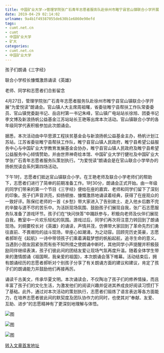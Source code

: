```yaml
---
title: 中国矿业大学->管理学院张广石青年志愿者服务队赴徐州市睢宁县官山镇联合小学开展“为爱悦读”朗诵会 | cumt.net.cn
date: 2019-04-29 02:14:02
urlname: 9a4b1f49387055de630b1e6860e90efd
tags: 
- cumt.net.cn
- cumt
- 中国矿业大学
- 矿大
categories:
- cumt.net.cn
- 中国矿业大学
---
```


孩子们朗诵《三字经》

联合小学校长慷慨激昂诵读《英雄》

老师、同学和志愿者们合影留念

4月27日，管理学院张广石青年志愿者服务队赴徐州市睢宁县官山镇联合小学开展“为爱悦读”朗诵会。官山镇人大主席周祖曙，省委驻睢宁县帮扶工作队常委委员、官山镇党委副书记、岳店村第一书记朱峰，官山镇广电站站长徐旭、团委书记李文博及新浪扬帆公益基金江苏站站长王艳等出席本次活动。官山镇联合小学的各年级同学代表积极参加此次朗诵会。

据悉，本次活动由中华思源工程扶贫基金会与新浪扬帆公益基金主办，杨帆计划江苏站，江苏省委驻睢宁县帮扶工作队，睢宁县官山镇人民政府，睢宁县希望公益服务中心与中国矿业大学教育发展基金会协办，睢宁县官山镇人民政府及睢宁县希望公益服务中心倾情赞助，并由世界神奇绘本馆、中国矿业大学行健社及中国矿业大学张广石青年志愿者服务队策划执行。“为爱悦读”朗诵会是在官山联合小学举办的扬帆悦读会系列第四场活动。

下午1时，志愿者们抵达官山镇联合小学。在王艳老师及联合小学老师们的帮助下，志愿者们进行了简单的前期准备工作。1时30分，朗诵会正式开始。由一年级的同学们带来的第一个节目《三字经》便给在座的嘉宾、老师和同学们留下了深刻的印象。孩子们声音洪亮，抑扬顿挫、慷慨激昂地诵读着经典，获得了在座观众的一致好评。陈保红老师的一首《乡愁》带大家进入了告别故土、走入他乡后数不完的辛酸与道不尽的苦乐中。为活跃现场氛围、鼓励孩子们展现自我，张广石志愿服务队准备了游戏环节。孩子们在“快问快答”中踊跃参与，积极向老师及伙伴们展现自我，教室中一片欢乐轻松的氛围。游戏过后，同学们再次将注意力转回到了朗诵现场。刘纲要校长对《英雄》的诵读，声情并茂，仿佛带大家回到了革命先烈们勇往直前、不畏艰险的战斗现场，举座心如潮涌，为之动容。回顾完历史英豪，志愿者郝昕在《起航》一诗中带领孩子们乘着满载梦想的帆船起航，追寻生命的意义。当遇到小朋友因紧张而有些不知所措之使朗诵中断时，其他同学小声提醒并积极鼓励同伴继续表演，孩子们彼此间的团结友爱让现场气氛再度升温。随着全体学生带来的激情朗诵《祖国啊，我亲爱的祖国》，本次朗诵会落下帷幕。活动结束后，拥有朗诵经历的志愿者郝昕对个别孩子分享了有关朗诵方面的建议和建议，肯定了孩子们的朗诵能力并鼓励他们再接再厉。

诵读千古美文，传承华夏文明。本次诵读会，不仅陶冶了孩子们的修养情操，而且丰富了孩子们的文化生活，为激发他们的阅读兴趣并促进其养成良好阅读习惯打下了基础。此外，通过对本次活动的策划执行，志愿者们锻炼了语言表达等各方面能力，在培养志愿者彼此间的默契度及团队协作力的同时，也使其对“奉献、友爱、互助、进步”的志愿精神有了更深刻地理解与体悟。

![图](http://xwzx.cumt.edu.cn/_upload/article/images/ea/bd/8529997843febb5563903b37b013/7f29e188-dc0d-4c0a-b7e5-76893f8f8bf6.jpg)

![图](http://xwzx.cumt.edu.cn/_upload/article/images/ea/bd/8529997843febb5563903b37b013/eef56741-ea09-4145-a494-20a8a3c74b37.jpg)

![图](http://xwzx.cumt.edu.cn/_upload/article/images/ea/bd/8529997843febb5563903b37b013/4b549e1a-e02f-4a7f-b440-c03e5bb28504.jpg)

[转入文章首发地址](http://xwzx.cumt.edu.cn/f8/2d/c523a522285/page.htm)